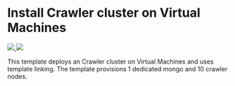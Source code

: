 # Install Crawler cluster on Virtual Machines

<a href="https://portal.azure.com/#create/Microsoft.Template/uri/https%3a%2f%2fraw.githubusercontent.com%2fminewhat%2fazure-deployments%2fmaster%2fmw-cw-cluster%2fazuredeploy.json" target="_blank">
    <img src="http://azuredeploy.net/deploybutton.png"/>
</a>
<a href="http://armviz.io/#/?load=https%3a%2f%2fraw.githubusercontent.com%2fminewhat%2fazure-deployments%2fmaster%2fmw-cw-cluster%2fazuredeploy.json" target="_blank">
    <img src="http://armviz.io/visualizebutton.png"/>
</a>

This template deploys an Crawler cluster on Virtual Machines and uses template linking. The template provisions 1 dedicated mongo and 10 crawler nodes.

